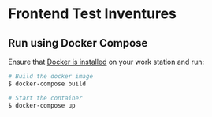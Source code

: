 # Frontend Test Inventures

## Run using Docker Compose

Ensure that [Docker is installed](https://docs.docker.com/engine/install) on your work station and run:

```bash
# Build the docker image
$ docker-compose build

# Start the container
$ docker-compose up
```